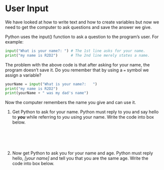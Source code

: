 # User Input
We have looked at how to write text and how to create variables but now we need to get the computer to ask questions and save the answer we give.

Python uses the input() function to ask a question to the program’s user. 
For example:

<!--
| | |
|-|-|
|`input("What is your name?: ")` | The first line asks for your name.|
|`print("my name is R2D2")` | The 2nd line merely states a name.|
-->
```python
input("What is your name?: ") # The 1st line asks for your name.
print("my name is R2D2")      # The 2nd line merely states a name.
```

The problem with the above code is that after asking for your name, the program doesn’t save it. Do you remember that by using a `=` symbol we assign a variable?
```python
yourName = input("What is your name?:   ")
print("my name is R2D2")
print(yourName + " was my dad's name")
```
Now the computer remembers the name you give and can use it.

1. Get Python to ask for your name. Python must reply to you and say hello to ***you*** while referring to *you* using your name. Write the code into box below.
~~~





~~~

2. Now get Python to ask you for your name and age. Python must reply hello, *[your name]* and tell you that you are the same age. Write the code into box below.
~~~





~~~
